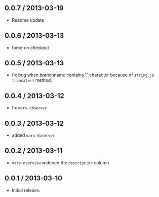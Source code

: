 0.0.7 / 2013-03-19
------------------
* Readme update

0.0.6 / 2013-03-13
------------------
* force on checkout

0.0.5 / 2013-03-13
------------------
* fix bug when branchname contains '.' character because of `string.js` `truncate()` method.

0.0.4 / 2013-03-12
------------------
* fix `mars-kbserver`

0.0.3 / 2013-03-12
------------------
* added `mars-kbserver`

0.0.2 / 2013-03-11
------------------
* `mars-overview` widened the `description` column

0.0.1 / 2013-03-10
------------------
* Initial release.
